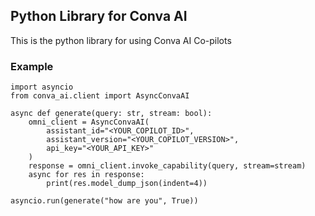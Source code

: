 ## Python Library for Conva AI

This is the python library for using Conva AI Co-pilots

### Example

```
import asyncio
from conva_ai.client import AsyncConvaAI

async def generate(query: str, stream: bool):
    omni_client = AsyncConvaAI(
        assistant_id="<YOUR_COPILOT_ID>", 
        assistant_version="<YOUR_COPILOT_VERSION>", 
        api_key="<YOUR_API_KEY>"
    )
    response = omni_client.invoke_capability(query, stream=stream)
    async for res in response:
        print(res.model_dump_json(indent=4))

asyncio.run(generate("how are you", True))
```